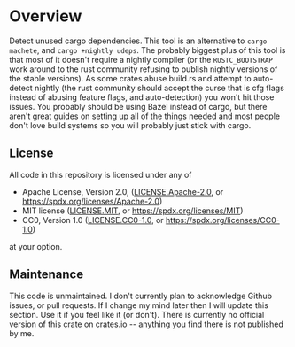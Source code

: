 # Overview

Detect unused cargo dependencies. This tool is an alternative to `cargo
machete`, and `cargo +nightly udeps`. The probably biggest plus of this tool is
that most of it doesn't require a nightly compiler (or the `RUSTC_BOOTSTRAP`
work around to the rust community refusing to publish nightly versions of the
stable versions). As some crates abuse build.rs and attempt to auto-detect
nightly (the rust community should accept the curse that is cfg flags instead of
abusing feature flags, and auto-detection) you won't hit those issues. You
probably should be using Bazel instead of cargo, but there aren't great guides
on setting up all of the things needed and most people don't love build systems
so you will probably just stick with cargo.

## License

All code in this repository is licensed under any of

- Apache License, Version 2.0, ([LICENSE.Apache-2.0](./LICENSE.Apache-2.0), or <https://spdx.org/licenses/Apache-2.0>)
- MIT license ([LICENSE.MIT](./LICENSE.MIT), or <https://spdx.org/licenses/MIT>)
- CC0, Version 1.0 ([LICENSE.CC0-1.0](./LICENSE.CC0-1.0), or <https://spdx.org/licenses/CC0-1.0>)

at your option.

## Maintenance

This code is unmaintained. I don't currently plan to acknowledge Github issues,
or pull requests. If I change my mind later then I will update this section. Use
it if you feel like it (or don't). There is currently no official version of
this crate on crates.io -- anything you find there is not published by me.

